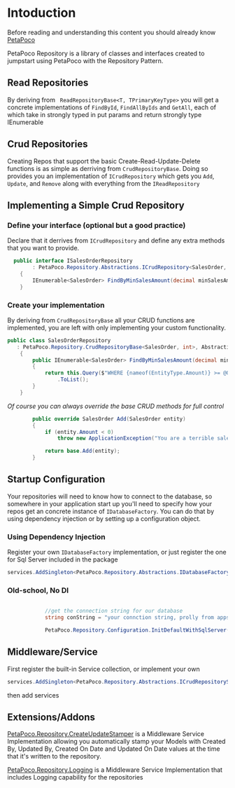 # Intoduction
Before reading and understanding this content you should already know [PetaPoco](https://github.com/CollaboratingPlatypus/PetaPoco "PetaPoco")

PetaPoco Repository is a library of classes and interfaces created to jumpstart using PetaPoco with the Repository Pattern.

## Read Repositories
By deriving from ` ReadRepositoryBase<T, TPrimaryKeyType>` you will get a concrete implementations of `FindById`, `FindAllByIds` and `GetAll`, each of which take in strongly typed in put params and return strongly type IEnumerable


## Crud Repositories
Creating Repos that support the basic Create-Read-Update-Delete functions is as simple as derriving from `CrudRepositoryBase`.  Doing so provides you an implementation of `ICrudRepository` which gets you `Add`, `Update`, and `Remove` along with everything from the `IReadRepository` 


## Implementing a Simple Crud Repository
### Define your interface (optional but a good practice)
Declare that it derrives from `ICrudRepository` and define any extra methods that you want to provide.
```csharp
  public interface ISalesOrderRepository 
  		: PetaPoco.Repository.Abstractions.ICrudRepository<SalesOrder, int>
    {
        IEnumerable<SalesOrder> FindByMinSalesAmount(decimal minSalesAmount);
    }
```
### Create your implementation
By deriving from `CrudRepositoryBase` all your CRUD functions are implemented, you are left with only implementing your custom functionality.  

```csharp
public class SalesOrderRepository 
   : PetaPoco.Repository.CrudRepositoryBase<SalesOrder, int>, Abstractions.ISalesOrderRepository
    {
        public IEnumerable<SalesOrder> FindByMinSalesAmount(decimal minSalesAmount)
        {
            return this.Query($"WHERE {nameof(EntityType.Amount)} >= @0", minSalesAmount)
                .ToList();
        }
    }
```
*Of course you can always override the base CRUD methods for full control*
```csharp
        public override SalesOrder Add(SalesOrder entity)
        {
            if (entity.Amount < 0)
                throw new ApplicationException("You are a terrible salesman, you're losing us money!");

            return base.Add(entity);
        }
```

## Startup Configuration
Your repositories will need to know how to connect to the database, so somewhere in your application start up you'll need to specify how your repos get an concrete instance of `IDatabaseFactory`.  You can do that by using dependency injection or by setting up a configuration object.

### Using Dependency Injection
Register your own `IDatabaseFactory` implementation, or just register the one for Sql Server included in the package 

```csharp
services.AddSingleton<PetaPoco.Repository.Abstractions.IDatabaseFactory>(new PetaPoco.Repository.DefaultSqlDatabaseFactory(conString));
```
### Old-school, No DI
```csharp

            //get the connection string for our database
            string conString = "your connction string, prolly from appsettings.json or floppy disk";

            PetaPoco.Repository.Configuration.InitDefaultWithSqlServer(conString);
```

## Middleware/Service
First register the built-in Service collection, or implement your own
```csharp
services.AddSingleton<PetaPoco.Repository.Abstractions.ICrudRepositoryServiceCollection, PetaPoco.Repository.CrudRepositoryServiceCollection>();
```
then add services

## Extensions/Addons
[PetaPoco.Repository.CreateUpdateStamper](https://github.com/TimBurris/PetaPoco.Repository.CreateUpdateStamper// "PetaPoco.Repository.CreateUpdateStamper") is a Middleware Service Implementation allowing you automatically stamp your Models with Created By, Updated By, Created On Date and Updated On Date values at the time that it's written to the repository.

[PetaPoco.Repository.Logging](https://github.com/TimBurris/PetaPoco.Repository.Logging "PetaPoco.Repository.Logging") is a Middleware Service Implementation that includes Logging capability for the repositories
